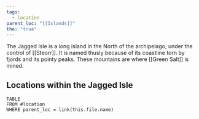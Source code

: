 ```yaml
---
tags:
  - location
parent_loc: "[[Islands]]"
the: "true"
---
```


The Jagged Isle is a long island in the North of the archipelago, under the control of [[Steorr]]. It is named thusly because of its coastline torn by fjords and its pointy peaks. These mountains are where [[Green Salt]] is mined. 
## Locations within the Jagged Isle
```dataview
TABLE
FROM #location
WHERE parent_loc = link(this.file.name)
```